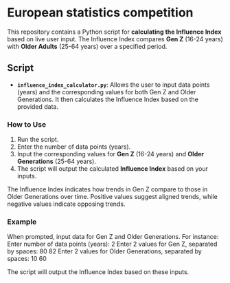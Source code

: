 # European statistics competition

This repository contains a Python script for **calculating the Influence Index** based on live user input. The Influence Index compares **Gen Z** (16-24 years) with **Older Adults** (25-64 years) over a specified period.

## Script

- **`influence_index_calculator.py`**: Allows the user to input data points (years) and the corresponding values for both Gen Z and Older Generations. It then calculates the Influence Index based on the provided data.

### How to Use

1. Run the script.
2. Enter the number of data points (years).
3. Input the corresponding values for **Gen Z** (16-24 years) and **Older Generations** (25-64 years).
4. The script will output the calculated **Influence Index** based on your inputs.

The Influence Index indicates how trends in Gen Z compare to those in Older Generations over time. Positive values suggest aligned trends, while negative values indicate opposing trends.

### Example

When prompted, input data for Gen Z and Older Generations. For instance:
Enter number of data points (years): 2 
Enter 2 values for Gen Z, separated by spaces: 80 82 
Enter 2 values for Older Generations, separated by spaces: 10 60

The script will output the Influence Index based on these inputs.
